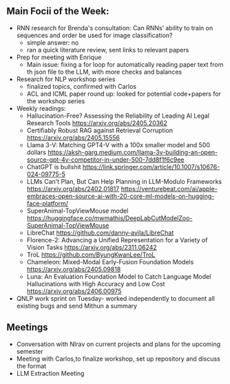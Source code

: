 ## Main Focii of the Week:
- RNN research for Brenda's consultation: Can RNNs’ ability to train on sequences and order be used for image classification?
  - simple answer: no
  - ran a quick literature review, sent links to relevant papers
- Prep for meeting with Enrique
  - Main issue: fixing a for loop for automatically reading paper text from th json file to the LLM, with more checks and balances
- Research for NLP workshop series
  - finalized topics, confirmed with Carlos
  - ACL and ICML paper round up: looked for potential code+papers for the workshop series
- Weekly readings:
  - Hallucination-Free? Assessing the Reliability of Leading AI Legal Research Tools	https://arxiv.org/abs/2405.20362
  - Certifiably Robust RAG against Retrieval Corruption	https://arxiv.org/abs/2405.15556
  - Llama 3-V: Matching GPT4-V with a 100x smaller model and 500 dollars	https://aksh-garg.medium.com/llama-3v-building-an-open-source-gpt-4v-competitor-in-under-500-7dd8f1f6c9ee
  - ChatGPT is bullshit	https://link.springer.com/article/10.1007/s10676-024-09775-5
  - LLMs Can't Plan, But Can Help Planning in LLM-Modulo Frameworks	https://arxiv.org/abs/2402.01817
	https://venturebeat.com/ai/apple-embraces-open-source-ai-with-20-core-ml-models-on-hugging-face-platform/
   - SuperAnimal-TopViewMouse model	https://huggingface.co/mwmathis/DeepLabCutModelZoo-SuperAnimal-TopViewMouse
  - LibreChat	https://github.com/danny-avila/LibreChat
  - Florence-2: Advancing a Unified Representation for a Variety of Vision Tasks	https://arxiv.org/abs/2311.06242
  - TroL	https://github.com/ByungKwanLee/TroL
  - Chameleon: Mixed-Modal Early-Fusion Foundation Models	https://arxiv.org/abs/2405.09818
  - Luna: An Evaluation Foundation Model to Catch Language Model Hallucinations with High Accuracy and Low Cost	https://arxiv.org/abs/2406.00975
- QNLP work sprint on Tuesday- worked independently to document all existing bugs and send Mithun a summary
## Meetings
- Conversation with NIrav on current projects and plans for the upcoming semester
- Meeting with Carlos,to finalize workshop, set up repository and discuss the format
- LLM Extraction Meeting

